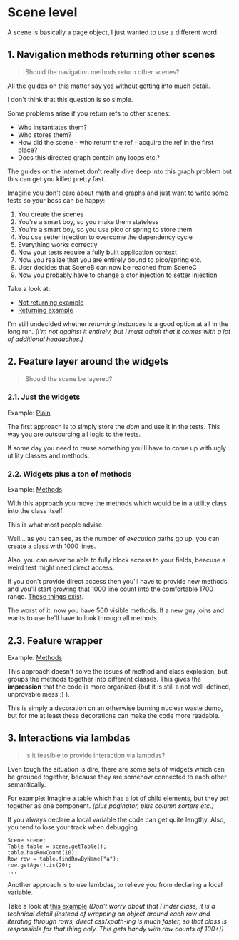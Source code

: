 # Scene level

A scene is basically a page object, I just wanted to use a different word.

## 1. Navigation methods returning other scenes

> Should the navigation methods return other scenes?

All the guides on this matter say yes without getting into much detail.

I don't think that this question is so simple.

Some problems arise if you return refs to other scenes:
- Who instantiates them?
- Who stores them?
- How did the scene - who return the ref - acquire the ref in the first place?
- Does this directed graph contain any loops etc.?

The guides on the internet don't really dive deep into this graph problem but this can get you killed pretty fast.

Imagine you don't care about math and graphs and just want to write some tests so your boss can be happy:
1. You create the scenes
2. You're a smart boy, so you make them stateless
3. You're a smart boy, so you use pico or spring to store them
4. You use setter injection to overcome the dependency cycle
5. Everything works correctly
6. Now your tests require a fully built application context
7. Now you realize that you are entirely bound to pico/spring etc.
8. User decides that SceneB can now be reached from SceneC
9. Now you probably have to change a ctor injection to setter injection

Take a look at:
- [Not returning example](src/test/java/io/github/rkeeves/scene/nav/notreturning/SceneNavigationNotReturningInstancesTest.java)
- [Returning example](src/test/java/io/github/rkeeves/scene/nav/returning/SceneNavigationReturningInstancesTest.java)

I'm still undecided whether *returning instances* is a good option at all in the long run.
*(I'm not against it entirely, but I must admit that it comes with a lot of additional headaches.)*

## 2. Feature layer around the widgets

> Should the scene be layered?

### 2.1. Just the widgets

Example: [Plain](src/test/java/io/github/rkeeves/scene/feature/plain/PlainSceneTest.java)

The first approach is to simply store the *dom* and use it in the tests.
This way you are outsourcing all logic to the tests.

If some day you need to reuse something you'll have to come up with ugly utility classes and methods.

### 2.2. Widgets plus a ton of methods

Example: [Methods](src/test/java/io/github/rkeeves/scene/feature/methods/MethodsSceneTest.java)

With this approach you move the methods which would be in a utility class into the class itself.

This is what most people advise.

Well... as you can see, as the number of *execution* paths go up, you can create a class with 1000 lines.

Also, you can never be able to fully block access to your fields, beacuse a weird test might need direct access.

If you don't provide direct access then you'll have to provide new methods, and you'll start growing that 1000 line count
into the comfortable 1700 range. [These things exist](https://youtu.be/xKQPrQulmbY?t=90).

The worst of it: now you have 500 visible methods.
If a new guy joins and wants to use he'll have to look through all methods.

## 2.3. Feature wrapper

Example: [Methods](src/test/java/io/github/rkeeves/scene/feature/feature/FeaturesSceneTest.java)

This approach doesn't solve the issues of method and class explosion, 
but groups the methods together into different classes.
This gives the **impression** that the code is more organized
(but it is still a not well-defined, unprovable mess :) ).

This is simply a decoration on an otherwise burning nuclear waste dump, 
but for me at least these decorations can make the code more readable.

## 3. Interactions via lambdas

> Is it feasible to provide interaction via lambdas?

Even tough the situation is dire, there are some sets of widgets which can be grouped together, 
because they are somehow connected to each other semantically.

For example: Imagine a table which has a lot of child elements, but they act together as one component.
*(plus paginator, plus column sorters etc.)*

If you always declare a local variable the code can get quite lengthy.
Also, you tend to lose your track when debugging.

```
Scene scene;
Table table = scene.getTable();
table.hasRowCount(10);
Row row = table.findRowByName("a");
row.getAge().is(20);
...
```

Another approach is to use lambdas, to relieve you from declaring a local variable.

Take a look at [this example](src/test/java/io/github/rkeeves/scene/lambdas/LambdasTest.java)
*(Don't worry about that *Finder* class, it is a technical detail
(instead of wrapping an object around each row and iterating through rows,
direct css/xpath-ing is much faster, so that class is responsible for that thing only.
This gets handy with row counts of 100+))*